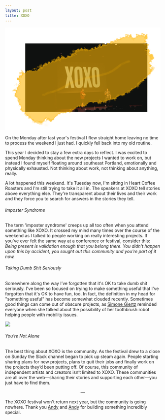 ```yaml
---
layout: post
title: XOXO
---
```


![The Andys](/uploads/xoxo/xoxo.png)

On the Monday after last year's festival I flew straight home leaving no time to process the weekend I just had. I quickly fell back into my old routine.

This year I decided to stay a few extra days to reflect. I was excited to spend Monday thinking about the new projects I wanted to work on, but instead I found myself floating around southeast Portland, emotionally and physically exhausted. Not thinking about work, not thinking about anything, really.

A lot happened this weekend. It's Tuesday now, I'm sitting in Heart Coffee Roasters and I'm still trying to take it all in. The speakers at XOXO tell stories above everything else. They're transparent about their lives and their work and they force you to search for answers in the stories they tell.  

###### Imposter Syndrome
The term 'imposter syndrome' creeps up all too often when you attend something like XOXO. It crossed my mind many times over the course of the weekend as I talked to people working on really interesting projects. If you've ever felt the same way at a conference or festival, consider this: _Being present is validation enough that you belong there. You didn't happen upon this by accident, you sought out this community and you're part of it now._

###### Taking Dumb Shit Seriously
Somewhere along the way I’ve forgotten that it's OK to take dumb shit seriously. I've been so focused on trying to make something useful that I've forgotten that it's OK to have fun, too. In fact, the definition in my head for "something useful" has become somewhat clouded recently. Sometimes good things can come out of obscure projects, as [Simone Giertz](https://twitter.com/SimoneGiertz) reminded everyone when she talked about the possibility of her toothbrush robot helping people with mobility issues.

<img src="/uploads/xoxo/jynU3Y.gif" width="790px"/>

###### You’re Not Alone
The best thing about XOXO is the community. As the festival drew to a close on Sunday the Slack channel began to pick up steam again. People starting sharing plans for new projects, plans to quit their jobs and finally work on the projects they’d been putting off. Of course, this community of independent artists and creators isn’t limited to XOXO. These communities are all over the web—sharing their stories and supporting each other—you just have to find them.

<p style="text-align:center!important;">—</p>

The XOXO festival won't return next year, but the community is going nowhere. Thank you [Andy](https://twitter.com/andymcmillan) and [Andy](https://twitter.com/waxpancake) for building something incredibly special.
